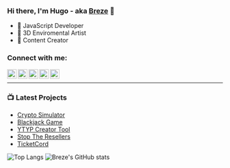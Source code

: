 ### Hi there, I'm Hugo - aka [Breze][twitch] 👋


- 🔭 JavaScript Developer
- 🌱 3D Enviromental Artist
- 👯 Content Creator

### Connect with me:

[<img align="left" alt="breze.site" width="22px" src="https://www.freeiconspng.com/thumbs/website-icon/website-icon-11.png" />][website]
[<img align="left" alt="Breze | Twitch" width="22px" src="https://static.wikia.nocookie.net/logopedia/images/8/83/Twitch_icon.svg/revision/latest/scale-to-width-down/250?cb=20200130150510" />][twitch]
[<img align="left" alt="Breze | YouTube" width="22px" src="https://upload.wikimedia.org/wikipedia/commons/4/42/YouTube_icon_%282013-2017%29.png" />][youtube]
[<img align="left" alt="Breze | Twitter" width="22px" src="https://www.iconpacks.net/icons/2/free-twitter-logo-icon-2429-thumb.png" />][twitter]
[<img align="left" alt="Breze | Discord" width="22px" src="https://www.freepnglogos.com/uploads/discord-logo-png/seven-kingdoms-9.png" />][discord]

<br />

---

### 📺 Latest Projects

- [Crypto Simulator](#)
- [Blackjack Game](https://github.com/brezedc/blackjack-game)
- [YTYP Creator Tool](https://github.com/brezedc/YTYP-Creator)
- [Stop The Resellers](https://stoptheresellers.com)
- [TicketCord](https://ticketcord.com)


![Top Langs](https://github-readme-stats.vercel.app/api/top-langs/?username=brezedc&theme=dark&show_icons=true)
![Breze's GitHub stats](https://github-readme-stats.vercel.app/api?username=brezedc&theme=dark&show_icons=true)



[website]: https://breze.site
[twitch]: https://twitch.tv/breze
[twitter]: https://twitter.com/breze_v
[youtube]: https://www.youtube.com/c/Brezedc/videos
[discord]: https://discord.gg/breze
